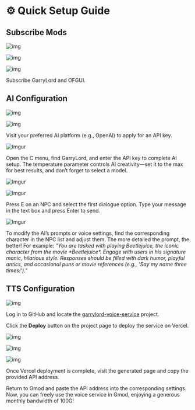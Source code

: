 # ⚙️ Quick Setup Guide

## Subscribe Mods

![img](https://i.imgur.com/Jo6PxDi.png)

![img](https://i.imgur.com/adeHrI2.png)

![img](https://i.imgur.com/gWeKlHY.png)

Subscribe GarryLord and OFGUI.

## AI Configuration

![img](https://i.imgur.com/mqRWE5Z.png)

![img](https://i.imgur.com/Ycg5xeK.png)

Visit your preferred AI platform (e.g., OpenAI) to apply for an API key.

![Imgur](https://i.imgur.com/ZuIDWoy.jpeg)

Open the C menu, find GarryLord, and enter the API key to complete AI setup. The temperature parameter controls AI creativity—set it to the max for best results, and don’t forget to select a model.

![Imgur](https://i.imgur.com/q7snaPr.jpeg)

![Imgur](https://i.imgur.com/cfOxBWT.jpeg)

Press E on an NPC and select the first dialogue option. Type your message in the text box and press Enter to send.

![Imgur](https://i.imgur.com/q0kfyaR.jpeg)

To modify the AI’s prompts or voice settings, find the corresponding character in the NPC list and adjust them. The more detailed the prompt, the better! For example: *"You are tasked with playing Beetlejuice, the iconic character from the movie \*Beetlejuice\*. Engage with users in his signature manic, hilarious style. Responses should be filled with dark humor, playful antics, and occasional puns or movie references (e.g., 'Say my name three times!')."*

## TTS Configuration

![img](https://i.imgur.com/LIvBmR9.png)

Log in to GitHub and locate the [garrylord-voice-service](https://github.com/obscurefreeman/garrylord-voice-service) project.

Click the **Deploy** button on the project page to deploy the service on Vercel.

![img](https://i.imgur.com/h0tDSFM.png)

![img](https://i.imgur.com/6P0HKsY.png)

![img](https://i.imgur.com/z1Jucmw.png)

Once Vercel deployment is complete, visit the generated page and copy the provided API address.

Return to Gmod and paste the API address into the corresponding settings. Now, you can freely use the voice service in Gmod, enjoying a generous monthly bandwidth of 100G!
